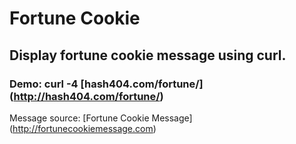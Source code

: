 # Fortune Cookie   
## Display fortune cookie message using curl.
### Demo: curl -4 [hash404.com/fortune/] (http://hash404.com/fortune/)
Message source: [Fortune Cookie Message] (http://fortunecookiemessage.com)
